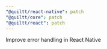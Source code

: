 ```yaml
---
"@quiltt/react-native": patch
"@quiltt/core": patch
"@quiltt/react": patch
---
```


Improve error handling in React Native
